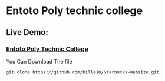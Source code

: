 # Entoto Poly technic college

### <h2>Live Demo:</h2> <h3>[Entoto Poly Technic College](https://hilla10.github.io/EPTC/)</h3>

You Can Download The file
```
git clone https://github.com/hilla10/Starbucks-Website.git

